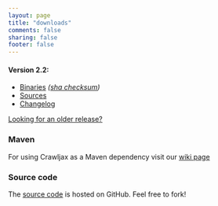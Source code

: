 ```yaml
---
layout: page
title: "downloads"
comments: false
sharing: false
footer: false
---
```


#### Version 2.2:
* [Binaries](/downloads/crawljax-2.2.zip) *([sha checksum](downloads/crawljax-2.2.zip.sha))*
* [Sources](https://github.com/crawljax/crawljax/archive/crawljax-2.2.zip)
* [Changelog](https://github.com/crawljax/crawljax/blob/master/CHANGELOG.md)

[Looking for an older release?](/downloads/all)

### Maven

For using Crawljax as a Maven dependency visit our [wiki page](https://github.com/crawljax/crawljax/wiki)

### Source code

The [source code](https://github.com/crawljax/crawljax/) is hosted on GitHub. Feel free to fork!